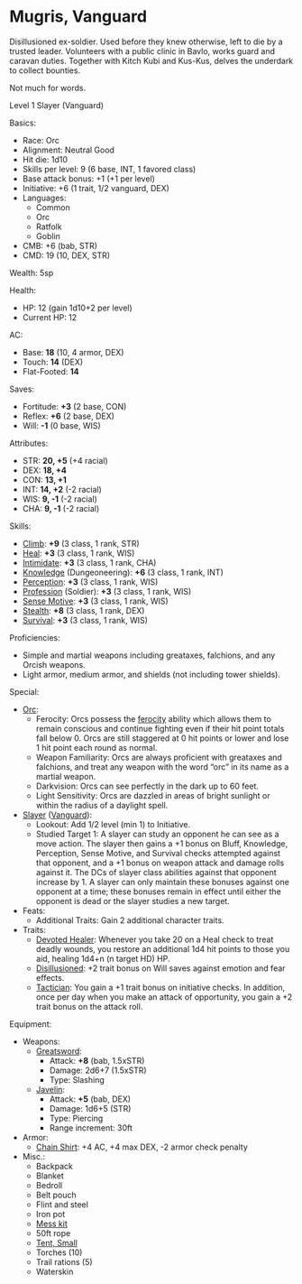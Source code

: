 # Mugris, Vanguard

Disillusioned ex-soldier. Used before they knew otherwise, left to die by a trusted leader. Volunteers with a public clinic in Bavlo, works guard and caravan duties. Together with Kitch Kubi and Kus-Kus, delves the underdark to collect bounties.

Not much for words.

Level 1 Slayer (Vanguard)

Basics:
- Race: Orc
- Alignment: Neutral Good
- Hit die: 1d10
- Skills per level: 9 (6 base, INT, 1 favored class)
- Base attack bonus: +1 (+1 per level)
- Initiative: +6 (1 trait, 1/2 vanguard, DEX)
- Languages:
	- Common
	- Orc
	- Ratfolk
	- Goblin
- CMB: +6 (bab, STR)
- CMD: 19 (10, DEX, STR)

Wealth: 5sp

Health:
- HP: 12 (gain 1d10+2 per level)
- Current HP: 12

AC:
- Base: **18** (10, 4 armor, DEX)
- Touch: **14** (DEX)
- Flat-Footed: **14**

Saves:
- Fortitude: **+3** (2 base, CON)
- Reflex: **+6** (2 base, DEX)
- Will: **-1** (0 base, WIS)

Attributes:
- STR: **20, +5** (+4 racial)
- DEX: **18, +4**
- CON: **13, +1**
- INT: **14, +2** (-2 racial)
- WIS: **9, -1** (-2 racial)
- CHA: **9, -1** (-2 racial)

Skills:
- [Climb](https://www.d20pfsrd.com/skills/climb): **+9** (3 class, 1 rank, STR)
- [Heal](https://www.d20pfsrd.com/skills/heal): **+3** (3 class, 1 rank, WIS)
- [Intimidate](https://www.d20pfsrd.com/skills/intimidate): **+3** (3 class, 1 rank, CHA)
- [Knowledge](https://www.d20pfsrd.com/skills/knowledge) (Dungeoneering): **+6** (3 class, 1 rank, INT)
- [Perception](https://www.d20pfsrd.com/skills/perception): **+3** (3 class, 1 rank, WIS)
- [Profession](https://www.d20pfsrd.com/skills/profession) (Soldier): **+3** (3 class, 1 rank, WIS)
- [Sense Motive](https://www.d20pfsrd.com/skills/sense-motive): **+3** (3 class, 1 rank, WIS)
- [Stealth](https://www.d20pfsrd.com/skills/stealth): **+8** (3 class, 1 rank, DEX)
- [Survival](https://www.d20pfsrd.com/skills/survival): **+3** (3 class, 1 rank, WIS)

Proficiencies:
- Simple and martial weapons including greataxes, falchions, and any Orcish weapons.
- Light armor, medium armor, and shields (not including tower shields).

Special:
- [Orc](https://www.d20pfsrd.com/races/other-races/featured-races/arg-orc/):
	- Ferocity: Orcs possess the [ferocity](https://www.d20pfsrd.com/bestiary/rules-for-monsters/universal-monster-rules#TOC-Ferocity-Ex-) ability which allows them to remain conscious and continue fighting even if their hit point totals fall below 0. Orcs are still staggered at 0 hit points or lower and lose 1 hit point each round as normal.
	- Weapon Familiarity: Orcs are always proficient with greataxes and falchions, and treat any weapon with the word “orc” in its name as a martial weapon.
	- Darkvision: Orcs can see perfectly in the dark up to 60 feet.
	- Light Sensitivity: Orcs are dazzled in areas of bright sunlight or within the radius of a daylight spell.
- [Slayer](https://www.d20pfsrd.com/classes/hybrid-classes/Slayer/) ([Vanguard](https://www.d20pfsrd.com/classes/hybrid-classes/slayer/archetypes/paizo-slayer-archetypes/vanguard)):
	- Lookout: Add 1/2 level (min 1) to Initiative.
	- Studied Target 1: A slayer can study an opponent he can see as a move action. The slayer then gains a +1 bonus on Bluff, Knowledge, Perception, Sense Motive, and Survival checks attempted against that opponent, and a +1 bonus on weapon attack and damage rolls against it. The DCs of slayer class abilities against that opponent increase by 1. A slayer can only maintain these bonuses against one opponent at a time; these bonuses remain in effect until either the opponent is dead or the slayer studies a new target.
- Feats:
	- Additional Traits: Gain 2 additional character traits.
- Traits:
	- [Devoted Healer](https://www.d20pfsrd.com/traits/faith-traits/devoted-healer/): Whenever you take 20 on a Heal check to treat deadly wounds, you restore an additional 1d4 hit points to those you aid, healing 1d4+n (n target HD) HP.
	- [Disillusioned](https://www.d20pfsrd.com/traits/combat-traits/disillusioned/): +2 trait bonus on Will saves against emotion and fear effects.
	- [Tactician](https://www.d20pfsrd.com/traits/combat-traits/tactician/): You gain a +1 trait bonus on initiative checks. In addition, once per day when you make an attack of opportunity, you gain a +2 trait bonus on the attack roll.

Equipment:
- Weapons:
	- [Greatsword](https://www.d20pfsrd.com/equipment/weapons/weapon-descriptions/greatsword):
		- Attack: **+8** (bab, 1.5xSTR)
		- Damage: 2d6+7 (1.5xSTR)
		- Type: Slashing
	- [Javelin](https://www.d20pfsrd.com/equipment/weapons/weapon-descriptions/javelin):
		- Attack: **+5** (bab, DEX)
		- Damage: 1d6+5 (STR)
		- Type: Piercing
		- Range increment: 30ft
- Armor:
	- [Chain Shirt](https://www.d20pfsrd.com/equipment/armor/chain-shirt): +4 AC, +4 max DEX, -2 armor check penalty
- Misc.:
	- Backpack
	- Blanket
	- Bedroll
	- Belt pouch
	- Flint and steel
	- Iron pot
	- [Mess kit](https://www.d20pfsrd.com/equipmenT/goods-and-services/tools-kits/#TOC-Kit-Mess)
	- 50ft rope
	- [Tent, Small](https://www.d20pfsrd.com/equipment/goods-and-services/hunting-camping-survival-geaR/#TOC-Tent)
	- Torches (10)
	- Trail rations (5)
	- Waterskin
